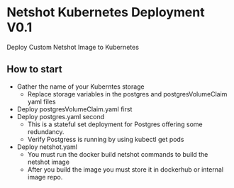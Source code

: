 # Netshot Kubernetes Deployment V0.1
Deploy Custom Netshot Image to Kubernetes

## How to start

* Gather the name of your Kuberntes storage
    * Replace storage variables in the postgres and postgresVolumeClaim yaml files
* Deploy postgresVolumeClaim.yaml first
* Deploy postgres.yaml second 
    * This is a stateful set deployment for Postgres offering some redundancy.
    * Verify Postgress is running by using kubectl get pods
* Deploy netshot.yaml
    * You must run the docker build netshot commands to build the netshot image
    * After you build the image you must store it in dockerhub or internal image repo.